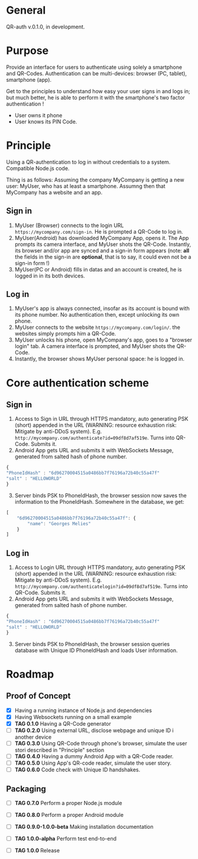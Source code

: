 # General
QR-auth v.0.1.0, in development.

# Purpose
Provide an interface for users to authenticate using solely a smartphone and QR-Codes. Authentication can be multi-devices: browser (PC, tablet), smartphone (app).

Get to the principles to understand how easy your user signs in and logs in; but much better, he is able to perform it with the smartphone's two factor authentication !
* User owns it phone
* User knows its PIN Code.

# Principle
Using a QR-authentication to log in without credentials to a system. Compatible Node.js code.

Thing is as follows:
Assuming the company MyCompany is getting a new user: MyUser, who has at least a smartphone.
Assumng then that MyCompany has a website and an app.

## Sign in
1. MyUser (Browser) connects to the login URL `https://mycompany.com/sign-in`. He is prompted a QR-Code to log in.
2. MyUser(Android) has downloaded MyCompany App, opens it. The App prompts its camera interface, and MyUser shots the QR-Code. Instantly, its browser and/or app are synced and a sign-in form appears (note: **all** the fields in the sign-in are **optional**, that is to say, it could even not be a sign-in form !)
3. MyUser(PC or Android) fills in datas and an account is created, he is logged in in its both devices.

## Log in
1. MyUser's app is always connected, insofar as its account is bound with its phone number. No authentication then, except unlocking its own phone.
2. MyUser connects to the website `https://mycompany.com/login/`. the websites simply prompts him a QR-Code.
3. MyUser unlocks his phone, open MyCompany's app, goes to a "browser login" tab. A camera interface is prompted, and MyUser shots the QR-Code.
4. Instantly, the browser shows MyUser personal space: he is logged in.

# Core authentication scheme
## Sign in
1. Access to Sign in URL through HTTPS mandatory, auto generating PSK (short) appended in the URL (WARNING: resource exhaustion risk: Mitigate by anti-DDoS system). E.g. `http://mycompany.com/authenticate?id=09df8d7af519e`. Turns into QR-Code. Submits it.
2. Android App gets URL and submits it with WebSockets Message, generated from salted hash of phone number.
```javascript
{
"PhoneIdHash" : "6d96270004515a0486bb7f76196a72b40c55a47f"
"salt" : "HELLOWORLD"
}
```
3. Server binds PSK to PhoneIdHash, the browser session now saves the information to the PhoneIdHash. Somewhere in the database, we get: 
```javascript
[
    "6d96270004515a0486bb7f76196a72b40c55a47f": {
        "name": "Georges Melies"
    }
]
```

## Log in
1. Access to Login URL through HTTPS mandatory, auto generating PSK (short) appended in the URL (WARNING: resource exhaustion risk: Mitigate by anti-DDoS system). E.g. `http://mycompany.com/authenticatelogin?id=09df8d7af519e`. Turns into QR-Code. Submits it.
2. Android App gets URL and submits it with WebSockets Message, generated from salted hash of phone number.
```javascript
{
"PhoneIdHash" : "6d96270004515a0486bb7f76196a72b40c55a47f"
"salt" : "HELLOWORLD"
}
```
3. Server binds PSK to PhoneIdHash, the browser session queries database with Unique ID PhoneIdHash and loads User information.

# Roadmap
## Proof of Concept
- [X] Having a running instance of Node.js and dependencies
- [X] Having Websockets running on a small example
- [X] **TAG 0.1.0** Having a QR-Code generator
- [ ] **TAG 0.2.0** Using external URL, disclose webpage and unique ID i another device
- [ ] **TAG 0.3.0** Using QR-Code through phone's browser, simulate the user stori described in "Principle" section
- [ ] **TAG 0.4.0** Having a dummy Android App with a QR-Code reader.
- [ ] **TAG 0.5.0** Using App's QR-code reader, simulate the user story.
- [ ] **TAG 0.6.0** Code check with Unique ID handshakes.
 
## Packaging
- [ ] **TAG 0.7.0** Perform a proper Node.js module
- [ ] **TAG 0.8.0** Perform a proper Android module
- [ ] **TAG 0.9.0-1.0.0-beta** Making installation documentation
- [ ] **TAG 1.0.0-alpha** Perform test end-to-end
- [ ] **TAG 1.0.0** Release

